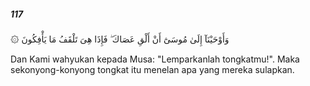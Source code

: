 ##### 117

<span class="ayah">۞ وَأَوْحَيْنَآ إِلَىٰ مُوسَىٰٓ أَنْ أَلْقِ عَصَاكَ ۖ فَإِذَا هِىَ تَلْقَفُ مَا يَأْفِكُونَ</span>

<span class="ayah_translation">Dan Kami wahyukan kepada Musa: "Lemparkanlah tongkatmu!". Maka sekonyong-konyong tongkat itu menelan apa yang mereka sulapkan.</span>
